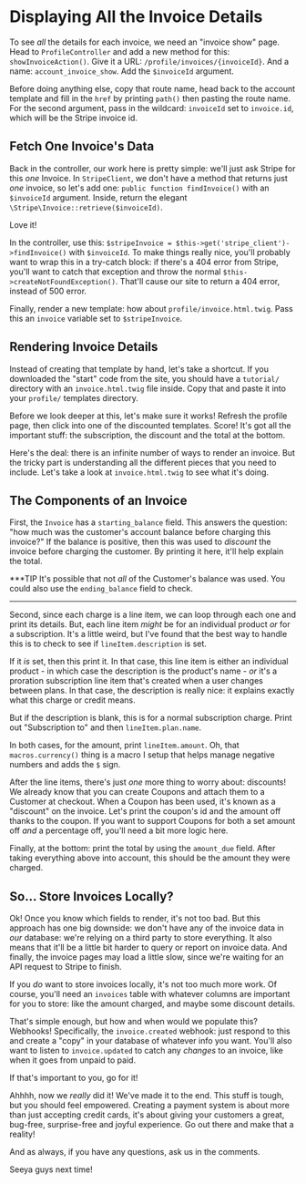 # Displaying All the Invoice Details

To see *all* the details for each invoice, we need an "invoice show" page. Head to
`ProfileController` and add a new method for this: `showInvoiceAction()`. Give it
a URL: `/profile/invoices/{invoiceId}`. And a name: `account_invoice_show`.
Add the `$invoiceId` argument.

Before doing anything else, copy that route name, head back to the account template
and fill in the `href` by printing `path()` then pasting the route name. For the
second argument, pass in the wildcard: `invoiceId` set to `invoice.id`, which will
be the Stripe invoice id.

## Fetch One Invoice's Data

Back in the controller, our work here is pretty simple: we'll just ask Stripe
for this *one* Invoice. In `StripeClient`, we don't have a method that returns
just *one* invoice, so let's add one: `public function findInvoice()` with an
`$invoiceId` argument. Inside, return the elegant `\Stripe\Invoice::retrieve($invoiceId)`.

Love it!

In the controller, use this:
`$stripeInvoice = $this->get('stripe_client')->findInvoice()` with `$invoiceId`.
To make things really nice, you'll probably want to wrap this in a try-catch block:
if there's a 404 error from Stripe, you'll want to catch that exception and throw
the normal `$this->createNotFoundException()`. That'll cause our site to return a
404 error, instead of 500 error.

Finally, render a new template: how about `profile/invoice.html.twig`. Pass this
an `invoice` variable set to `$stripeInvoice`.

## Rendering Invoice Details

Instead of creating that template by hand, let's take a shortcut. If you downloaded
the "start" code from the site, you should have a `tutorial/` directory with an
`invoice.html.twig` file inside. Copy that and paste it into your `profile/` templates
directory.

Before we look deeper at this, let's make sure it works! Refresh the profile page,
then click into one of the discounted templates. Score! It's got all the important
stuff: the subscription, the discount and the total at the bottom.

Here's the deal: there is an infinite number of ways to render an invoice. But the
tricky part is understanding all the different pieces that you need to include. Let's
take a look at `invoice.html.twig` to see what it's doing.

## The Components of an Invoice

First, the `Invoice` has a `starting_balance` field. This answers the question:
"how much was the customer's account balance before charging this invoice?" If the
balance is positive, then this was used to *discount* the invoice before charging
the customer. By printing it here, it'll help explain the total.

***TIP
It's possible that not *all* of the Customer's balance was used. You could also
use the `ending_balance` field to check.
***

Second, since each charge is a line item, we can loop through each one and print
its details. But, each line item *might* be for an individual product *or* for a
subscription. It's a little weird, but I've found that the best way to handle this
is to check to see if `lineItem.description` is set.

If it *is* set, then this print it. In that case, this line item is either an individual
product - in which case the description is the product's name - *or* it's a proration
subscription line item that's created when a user changes between plans. In that
case, the description is really nice: it explains exactly what this charge or credit
means.

But if the description is blank, this is for a normal subscription charge. Print
out "Subscription to" and then `lineItem.plan.name`.

In both cases, for the amount, print `lineItem.amount`. Oh, that `macros.currency()`
thing is a macro I setup that helps manage negative numbers and adds the `$` sign.

After the line items, there's just *one* more thing to worry about: discounts! We
already know that you can create Coupons and attach them to a Customer at checkout.
When a Coupon has been used, it's known as a "discount" on the invoice. Let's print
the coupon's id and the amount off thanks to the coupon. If you want to support
Coupons for both a set amount off *and* a percentage off, you'll need a bit more
logic here.

Finally, at the bottom: print the total by using the `amount_due` field. After taking
everything above into account, this should be the amount they were charged.

## So... Store Invoices Locally?

Ok! Once you know which fields to render, it's not too bad. But this approach has
one big downside: we don't have any of the invoice data in *our* database: we're
relying on a third party to store everything. It also means that it'll be a little
bit harder to query or report on invoice data. And finally, the invoice pages may
load a little slow, since we're waiting for an API request to Stripe to finish.

If you *do* want to store invoices locally, it's not too much more work. Of course,
you'll need an `invoices` table with whatever columns are important for you to store:
like the amount charged, and maybe some discount details.

That's simple enough, but how and when would we populate this? Webhooks! Specifically,
the `invoice.created` webhook: just respond to this and create a "copy" in your database
of whatever info you want. You'll also want to listen to `invoice.updated` to catch
any *changes* to an invoice, like when it goes from unpaid to paid.

If that's important to you, go for it!

Ahhhh, now we *really* did it! We've made it to the end. This stuff is tough, but
you should feel empowered. Creating a payment system is about more than just accepting
credit cards, it's about giving your customers a great, bug-free, surprise-free and
joyful experience. Go out there and make that a reality!

And as always, if you have any questions, ask us in the comments.

Seeya guys next time!
